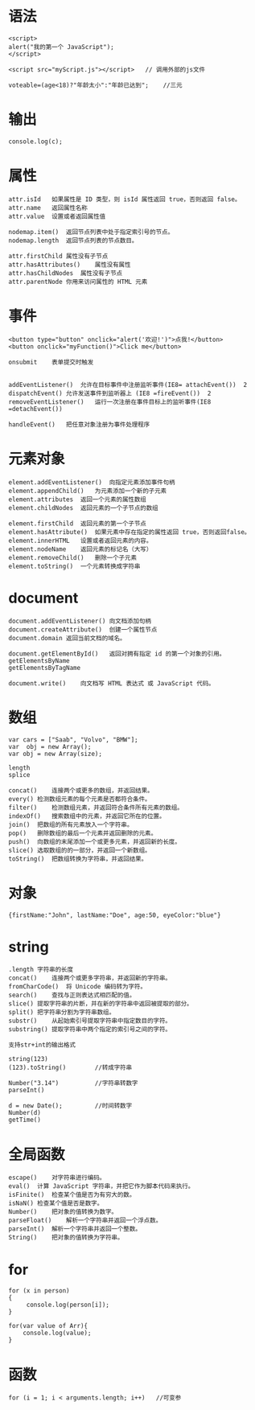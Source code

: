 # 语法

	<script>
    alert("我的第一个 JavaScript");
	</script>

	<script src="myScript.js"></script>   // 调用外部的js文件

	voteable=(age<18)?"年龄太小":"年龄已达到";    //三元

# 输出

	console.log(c); 


# 属性

	attr.isId	如果属性是 ID 类型，则 isId 属性返回 true，否则返回 false。
	attr.name	返回属性名称
	attr.value	设置或者返回属性值
	
	nodemap.item()	返回节点列表中处于指定索引号的节点。
	nodemap.length	返回节点列表的节点数目。
	
	attr.firstChild	属性没有子节点
	attr.hasAttributes()	属性没有属性
	attr.hasChildNodes	属性没有子节点
	attr.parentNode	你用来访问属性的 HTML 元素



# 事件



	<button type="button" onclick="alert('欢迎!')">点我!</button>
	<button onclick="myFunction()">Click me</button>

	onsubmit	表单提交时触发


	addEventListener()	允许在目标事件中注册监听事件(IE8= attachEvent())	2
	dispatchEvent()	允许发送事件到监听器上 (IE8 =fireEvent())	2
	removeEventListener()	运行一次注册在事件目标上的监听事件(IE8 =detachEvent())

	handleEvent()	把任意对象注册为事件处理程序


# 元素对象

	element.addEventListener()	向指定元素添加事件句柄
	element.appendChild()	为元素添加一个新的子元素
	element.attributes	返回一个元素的属性数组
	element.childNodes	返回元素的一个子节点的数组

	element.firstChild	返回元素的第一个子节点
	element.hasAttribute()	如果元素中存在指定的属性返回 true，否则返回false。
	element.innerHTML	设置或者返回元素的内容。
	element.nodeName	返回元素的标记名（大写）
	element.removeChild()	删除一个子元素
	element.toString()	一个元素转换成字符串	



# document



	document.addEventListener()	向文档添加句柄
	document.createAttribute()	创建一个属性节点
	document.domain	返回当前文档的域名。

	document.getElementById()	返回对拥有指定 id 的第一个对象的引用。
	getElementsByName
	getElementsByTagName

	document.write()	向文档写 HTML 表达式 或 JavaScript 代码。



# 数组

	var cars = ["Saab", "Volvo", "BMW"];
	var  obj = new Array();
	var obj = new Array(size);

	length
	splice

	concat()	连接两个或更多的数组，并返回结果。
	every()	检测数组元素的每个元素是否都符合条件。
	filter()	检测数组元素，并返回符合条件所有元素的数组。
	indexOf()	搜索数组中的元素，并返回它所在的位置。
	join()	把数组的所有元素放入一个字符串。
	pop()	删除数组的最后一个元素并返回删除的元素。
	push()	向数组的末尾添加一个或更多元素，并返回新的长度。
	slice()	选取数组的的一部分，并返回一个新数组。
	toString()	把数组转换为字符串，并返回结果。



# 对象

	{firstName:"John", lastName:"Doe", age:50, eyeColor:"blue"}



# string

	.length	字符串的长度
	concat()	连接两个或更多字符串，并返回新的字符串。
	fromCharCode()	将 Unicode 编码转为字符。
	search()	查找与正则表达式相匹配的值。
	slice()	提取字符串的片断，并在新的字符串中返回被提取的部分。
	split()	把字符串分割为字符串数组。
	substr()	从起始索引号提取字符串中指定数目的字符。
	substring()	提取字符串中两个指定的索引号之间的字符。

	支持str+int的输出格式

	string(123)
	(123).toString()		//转成字符串

	Number("3.14")  		//字符串转数字
	parseInt()

	d = new Date(); 		//时间转数字
	Number(d)   
	getTime()  


# 全局函数


	escape()	对字符串进行编码。
	eval()	计算 JavaScript 字符串，并把它作为脚本代码来执行。
	isFinite()	检查某个值是否为有穷大的数。
	isNaN()	检查某个值是否是数字。
	Number()	把对象的值转换为数字。
	parseFloat()	解析一个字符串并返回一个浮点数。
	parseInt()	解析一个字符串并返回一个整数。
	String()	把对象的值转换为字符串。


# for

	for (x in person) 
	{
		 console.log(person[i]);
	}

	for(var value of Arr){
	    console.log(value);
	}  


# 函数

	for (i = 1; i < arguments.length; i++)   //可变参

	









